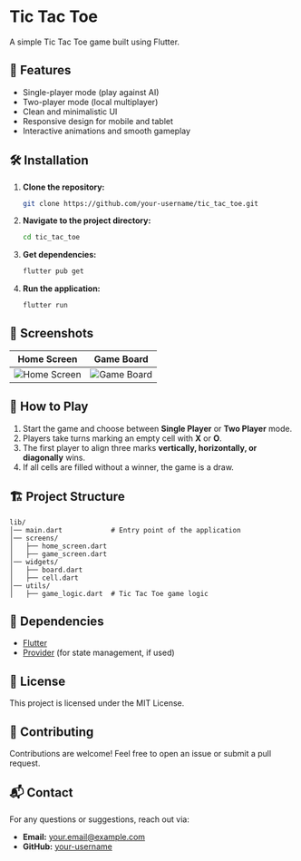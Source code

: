 # Tic Tac Toe

A simple Tic Tac Toe game built using Flutter.

## 📌 Features
- Single-player mode (play against AI)
- Two-player mode (local multiplayer)
- Clean and minimalistic UI
- Responsive design for mobile and tablet
- Interactive animations and smooth gameplay

## 🛠️ Installation

1. **Clone the repository:**
   ```sh
   git clone https://github.com/your-username/tic_tac_toe.git
   ```
2. **Navigate to the project directory:**
   ```sh
   cd tic_tac_toe
   ```
3. **Get dependencies:**
   ```sh
   flutter pub get
   ```
4. **Run the application:**
   ```sh
   flutter run
   ```

## 📸 Screenshots

| Home Screen | Game Board |
|------------|------------|
| ![Home Screen](assets/screenshots/home.png) | ![Game Board](assets/screenshots/game.png) |

## 🚀 How to Play
1. Start the game and choose between **Single Player** or **Two Player** mode.
2. Players take turns marking an empty cell with **X** or **O**.
3. The first player to align three marks **vertically, horizontally, or diagonally** wins.
4. If all cells are filled without a winner, the game is a draw.

## 🏗️ Project Structure
```
lib/
│── main.dart            # Entry point of the application
│── screens/
│   ├── home_screen.dart
│   ├── game_screen.dart
│── widgets/
│   ├── board.dart
│   ├── cell.dart
│── utils/
│   ├── game_logic.dart  # Tic Tac Toe game logic
```

## 🔧 Dependencies
- [Flutter](https://flutter.dev/)
- [Provider](https://pub.dev/packages/provider) (for state management, if used)

## 📜 License
This project is licensed under the MIT License.

## 🤝 Contributing
Contributions are welcome! Feel free to open an issue or submit a pull request.

## 📬 Contact
For any questions or suggestions, reach out via:
- **Email:** your.email@example.com
- **GitHub:** [your-username](https://github.com/your-username)
